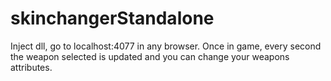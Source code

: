 # skinchangerStandalone

Inject dll, go to localhost:4077 in any browser. Once in game, every second the weapon selected is updated and you can change your weapons attributes.
